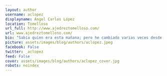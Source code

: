 ```yaml
---
layout: author
username: aclopez
displayname: Ángel Carlos López
location: Tomelloso
url_full: http://www.ajedreztomelloso.com/
url: www.ajedreztomelloso.com/
bio: "Sabía quien era esta mañana; pero he cambiado varias veces desde entonces."
picture: assets/images/blog/authors/aclopez.jpeg
facebook: False
twitter: _aclopez
feed: False
cover: assets/images/blog/authors/aclopez_cover.jpg
robots: noindex
---
```

